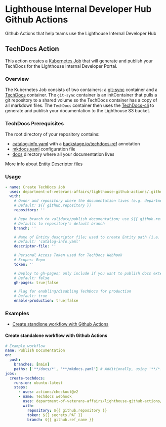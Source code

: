 # Lighthouse Internal Developer Hub Github Actions

Github Actions that help teams use the Lighthouse Internal Developer Hub

## TechDocs Action

This action creates a [Kubernetes Job](https://github.com/department-of-veterans-affairs/lighthouse-github-actions/blob/main/scripts/create-techdocs-job.sh) that will generate and publish your TechDocs for the Lighthouse Internal Developer Portal.

### Overview

The Kubernetes Job consists of two containers: a [git-sync](https://github.com/kubernetes/git-sync) container and a [TechDocs](https://github.com/department-of-veterans-affairs/lighthouse-developer-portal/blob/main/techdocs/Dockerfile) container. The `git-sync` container is an initContainer that pulls a git repository to a shared volume so the TechDocs container has a copy of all markdown files. The `TechDocs` container then uses the [TechDocs-cli](https://backstage.io/docs/features/techdocs/cli) to generate and publish your documentation to the Lighthouse S3 bucket.

### TechDocs Prerequisites

The root directory of your repository contains:

- [catalog-info.yaml](https://github.com/department-of-veterans-affairs/lighthouse-developer-portal/blob/main/catalog-info.yaml) with a [backstage.io/techdocs-ref](https://backstage.io/docs/features/software-catalog/well-known-annotations#backstageiotechdocs-ref) annotation
- [mkdocs.yaml](https://github.com/department-of-veterans-affairs/lighthouse-developer-portal/blob/main/mkdocs.yml) configuration file
- [docs](https://github.com/department-of-veterans-affairs/lighthouse-developer-portal/tree/main/docs) directory where all your documentation lives

More info about [Entity Descriptor files](https://backstage.io/docs/features/software-catalog/descriptor-format#overall-shape-of-an-entity)

### Usage

<!-- start usage -->

```yaml
- name: Create TechDocs Job
  uses: department-of-veterans-affairs/lighthouse-github-actions/.github/actions/techdocs-webhook@main
  with:
    # Owner and repository where the documentation lives (e.g. department-of-veterans-affairs/lighthouse-developer-portal)
    # Default: ${{ github.repository }}
    repository: ''

    # Repo branch to validate/publish documentation; use ${{ github.ref_name }} to specify the branch used for the workflow dispatch
    # Defaults to repository's default branch
    branch: ''

    # Name of Entity descriptor file; used to create Entity path (i.e. namespace/kind/name)
    # Default: 'catalog-info.yaml'
    descriptor-file: ''

    # Personal Access Token used for TechDocs Webhook
    # Scopes: Repo
    token: ''

    # Deploy to gh-pages; only include if you want to publish docs externally to GitHub (github.io)
    # Default: false
    gh-pages: true|false

    # Flag for enabling/disabling TechDocs for production
    # Default: true
    enable-production: true|false
```

<!-- end usage -->

### Examples

- [Create standlone workflow with Github Actions](#create-standalone-workflow-with-github-actions)

#### Create standalone workflow with Github Actions

```yaml
# Example workflow
name: Publish Documentation
on:
  push:
    branches: [main]
    paths: ['**/docs/*', '**/mkdocs.yaml'] # Additionally, using '**/*.md' will check all '.md' files for changes including in /docs
jobs:
  create-techdocs:
    runs-on: ubuntu-latest
    steps:
      - uses: actions/checkout@v2
      - name: Techdocs webhook
        uses: department-of-veterans-affairs/lighthouse-github-actions/.github/actions/techdocs-webhook@main
        with:
          repository: ${{ github.repository }}
          token: ${{ secrets.PAT }}
          branch: ${{ github.ref_name }}
```

